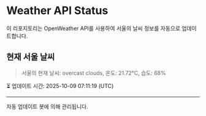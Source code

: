 
# Weather API Status

이 리포지토리는 OpenWeather API를 사용하여 서울의 날씨 정보를 자동으로 업데이트합니다.

## 현재 서울 날씨
> 서울의 현재 날씨: overcast clouds, 온도: 21.72°C, 습도: 68%

⏳ 업데이트 시간: 2025-10-09 07:11:19 (UTC)

---
자동 업데이트 봇에 의해 관리됩니다.
